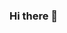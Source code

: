 ### Hi there 👋

<!--
**MrsVParsons420/MrsVParsons420** is a ✨ _special_ ✨ repository because its `README.md` (this file) appears on your GitHub profile.

Here are some ideas to get you started:

- 🔭 I’m currently working on everything...
- 🌱 I’m currently learning everything tech....
- 👯 I’m looking to collaborate on... it's 9 secret for now...
- 🤔 I’m looking for help with everything  ...
- 💬 Ask me about anything tech...
- 📫 How to reach me: cparsons8188@yahoo.com...
- 😄 Pronouns: she/her/hers ...
- ⚡ Fun fact: Discussions should be conducted without fondness for dispute or desire for victory. -Benjamin Franklin...
-->
